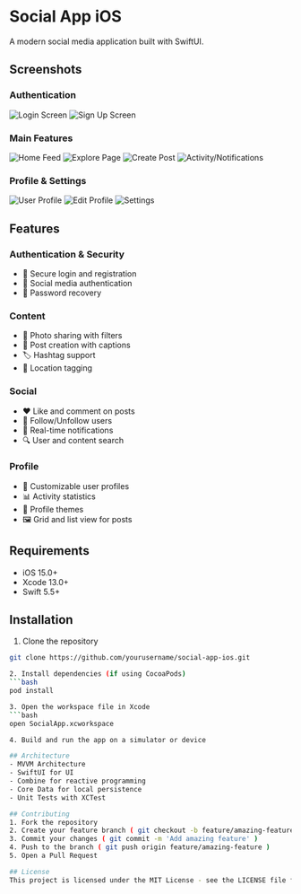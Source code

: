 # Social App iOS

A modern social media application built with SwiftUI.

## Screenshots

### Authentication
![Login Screen](preview/social-app/login.png)
![Sign Up Screen](preview/social-app/signup.png)

### Main Features
![Home Feed](preview/social-app/feed.png)
![Explore Page](preview/social-app/explore.png)
![Create Post](preview/social-app/create-post.png)
![Activity/Notifications](preview/social-app/notifications.png)

### Profile & Settings
![User Profile](preview/social-app/profile.png)
![Edit Profile](preview/social-app/edit-profile.png)
![Settings](preview/social-app/settings.png)

## Features

### Authentication & Security
- 🔐 Secure login and registration
- 📱 Social media authentication
- 🔑 Password recovery

### Content
- 📸 Photo sharing with filters
- 📝 Post creation with captions
- 🏷️ Hashtag support
- 📍 Location tagging

### Social
- ❤️ Like and comment on posts
- 👥 Follow/Unfollow users
- 🔔 Real-time notifications
- 🔍 User and content search

### Profile
- 👤 Customizable user profiles
- 📊 Activity statistics
- 🎨 Profile themes
- 🖼️ Grid and list view for posts

## Requirements

- iOS 15.0+
- Xcode 13.0+
- Swift 5.5+

## Installation

1. Clone the repository
```bash
git clone https://github.com/yourusername/social-app-ios.git

2. Install dependencies (if using CocoaPods)
```bash
pod install

3. Open the workspace file in Xcode
```bash
open SocialApp.xcworkspace

4. Build and run the app on a simulator or device

## Architecture
- MVVM Architecture
- SwiftUI for UI
- Combine for reactive programming
- Core Data for local persistence
- Unit Tests with XCTest

## Contributing
1. Fork the repository
2. Create your feature branch ( git checkout -b feature/amazing-feature )
3. Commit your changes ( git commit -m 'Add amazing feature' )
4. Push to the branch ( git push origin feature/amazing-feature )
5. Open a Pull Request

## License
This project is licensed under the MIT License - see the LICENSE file for details